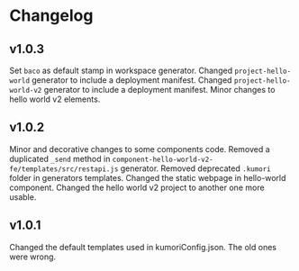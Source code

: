 # Changelog

## v1.0.3

Set `baco` as default stamp in workspace generator.
Changed `project-hello-world` generator to include a deployment manifest.
Changed `project-hello-world-v2` generator to include a deployment manifest.
Minor changes to hello world v2 elements.

## v1.0.2

Minor and decorative changes to some components code.
Removed a duplicated `_send` method in `component-hello-world-v2-fe/templates/src/restapi.js` generator.
Removed deprecated `.kumori` folder in generators templates.
Changed the static webpage in hello-world component.
Changed the hello world v2 project to another one more usable.

## v1.0.1

Changed the default templates used in kumoriConfig.json. The old ones were wrong.
